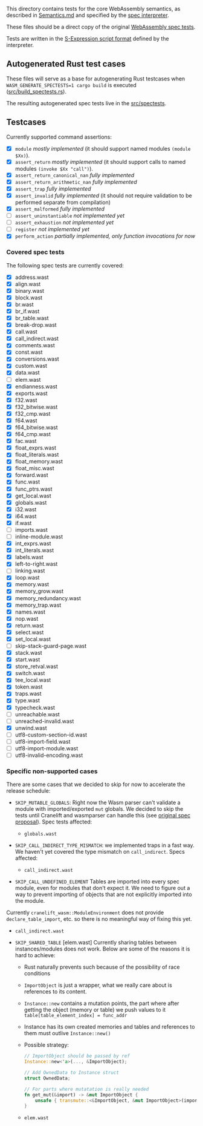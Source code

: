 This directory contains tests for the core WebAssembly semantics, as described in [Semantics.md](https://github.com/WebAssembly/design/blob/master/Semantics.md) and specified by the [spec interpreter](https://github.com/WebAssembly/spec/blob/master/interpreter/spec).

These files should be a direct copy of the original [WebAssembly spec tests](/test/core).

Tests are written in the [S-Expression script format](https://github.com/WebAssembly/spec/blob/master/interpreter/README.md#s-expression-syntax) defined by the interpreter.

## Autogenerated Rust test cases

These files will serve as a base for autogenerating Rust testcases
when `WASM_GENERATE_SPECTESTS=1 cargo build` is executed
([src/build_spectests.rs](/src/build_spectests.rs)).

The resulting autogenerated spec tests live in the [src/spectests](/src/spectests).

## Testcases

Currently supported command assertions:

- [x] `module` _mostly implemented_ (it should support named modules `(module $Xx)`).
- [x] `assert_return` _mostly implemented_ (it should support calls to named modules `(invoke $Xx "call")`).
- [x] `assert_return_canonical_nan` _fully implemented_
- [x] `assert_return_arithmetic_nan` _fully implemented_
- [x] `assert_trap` _fully implemented_
- [x] `assert_invalid` _fully implemented_ (it should not require validation to be performed separate from compilation)
- [x] `assert_malformed` _fully implemented_
- [ ] `assert_uninstantiable` _not implemented yet_
- [ ] `assert_exhaustion` _not implemented yet_
- [ ] `register` _not implemented yet_
- [x] `perform_action` _partially implemented, only function invocations for now_

### Covered spec tests

The following spec tests are currently covered:

- [x] address.wast
- [x] align.wast
- [x] binary.wast
- [x] block.wast
- [x] br.wast
- [x] br_if.wast
- [x] br_table.wast
- [x] break-drop.wast
- [x] call.wast
- [x] call_indirect.wast
- [x] comments.wast
- [x] const.wast
- [x] conversions.wast
- [x] custom.wast
- [x] data.wast
- [ ] elem.wast
- [x] endianness.wast
- [x] exports.wast
- [x] f32.wast
- [x] f32_bitwise.wast
- [x] f32_cmp.wast
- [x] f64.wast
- [x] f64_bitwise.wast
- [x] f64_cmp.wast
- [x] fac.wast
- [x] float_exprs.wast
- [x] float_literals.wast
- [x] float_memory.wast
- [x] float_misc.wast
- [x] forward.wast
- [x] func.wast
- [x] func_ptrs.wast
- [x] get_local.wast
- [x] globals.wast
- [x] i32.wast
- [x] i64.wast
- [x] if.wast
- [ ] imports.wast
- [ ] inline-module.wast
- [x] int_exprs.wast
- [x] int_literals.wast
- [x] labels.wast
- [x] left-to-right.wast
- [ ] linking.wast
- [x] loop.wast
- [x] memory.wast
- [x] memory_grow.wast
- [x] memory_redundancy.wast
- [x] memory_trap.wast
- [x] names.wast
- [x] nop.wast
- [x] return.wast
- [x] select.wast
- [x] set_local.wast
- [ ] skip-stack-guard-page.wast
- [x] stack.wast
- [x] start.wast
- [x] store_retval.wast
- [x] switch.wast
- [x] tee_local.wast
- [x] token.wast
- [x] traps.wast
- [x] type.wast
- [x] typecheck.wast
- [ ] unreachable.wast
- [ ] unreached-invalid.wast
- [x] unwind.wast
- [ ] utf8-custom-section-id.wast
- [ ] utf8-import-field.wast
- [ ] utf8-import-module.wast
- [ ] utf8-invalid-encoding.wast

### Specific non-supported cases

There are some cases that we decided to skip for now to accelerate the release schedule:

- `SKIP_MUTABLE_GLOBALS`: Right now the Wasm parser can't validate a module with imported/exported `mut` globals. We decided to skip the tests until Cranelift and wasmparser can handle this (see [original spec proposal](https://github.com/WebAssembly/mutable-global)). Spec tests affected:
  - `globals.wast`
- `SKIP_CALL_INDIRECT_TYPE_MISMATCH`: we implemented traps in a fast way. We haven't yet covered the type mismatch on `call_indirect`. Specs affected:

  - `call_indirect.wast`

- `SKIP_CALL_UNDEFINED_ELEMENT`
  Tables are imported into every spec module, even for modules that don't expect it. We need to figure out a way to prevent importing of objects that are not explicitly imported into the module.

Currently `cranelift_wasm::ModuleEnvironment` does not provide `declare_table_import`, etc. so there is no meaningful way of fixing this yet.

- `call_indirect.wast`

- `SKIP_SHARED_TABLE` [elem.wast]
  Currently sharing tables between instances/modules does not work. Below are some of the reasons it is hard to achieve:

  - Rust naturally prevents such because of the possibility of race conditions
  - `ImportObject` is just a wrapper, what we really care about is references to its content.
  - `Instance::new` contains a mutation points, the part where after getting the object (memory or table) we push values to it
    `table[table_element_index] = func_addr`
  - Instance has its own created memories and tables and references to them must outlive `Instance::new()`
  - Possible strategy:

    ```rust
    // ImportObject should be passed by ref
    Instance::new<'a>(..., &ImportObject);

    // Add OwnedData to Instance struct
    struct OwnedData;

    // For parts where mutatation is really needed
    fn get_mut(&import) -> &mut ImportObject {
        unsafe { transmute::<&ImportObject, &mut ImportObject>(import) }
    }
    ```

  - `elem.wast`
